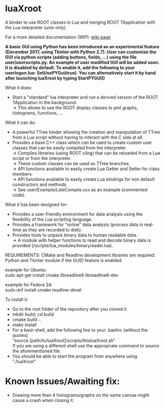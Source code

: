 # luaXroot
A binder to use ROOT classes in Lua and merging ROOT TApplication with the Lua interpreter (unix only).

For a more detailed documentation (WIP): [wiki page](https://zupalex.github.io/)

**A basic GUI using Python has been introduced as an experimental feature (December 2017, using Tkinter with Python 2.7). User can customize the GUI via python scripts (adding buttons, fields, ...) using the file user/userscripts.py. An example of user modified GUI will be added soon. It is disabled by default. To enable it, add the following to your userlogon.lua: SetUsePYGui(true). You can alternatively start it by hand after launching luaXroot by typing StartPYGUI()**

What it does:  
- Start a "standard" lua interpreter and run a derived version of the ROOT TApplication in the background.  
      -> This allows to use the ROOT display classes to plot graphs, histograms, functions, ...
    
What it can do:
- A powerful TTree binder allowing the creation and manipulation of TTree from a Lua script without having to interact with the C side at all.
- Provides a base C++ class which can be used to create custom user classes that can be easily compiled from the interpreter.  
      -> Compiles libraries (using ROOT cling) that can be reloaded from a Lua script or from the interpreter.  
      -> These custom classes can be used as TTree branches.  
      -> API functions available to easily create Lua Getter and Setter for class members.  
      -> API functions available to easily create Lua bindings for non default constructors and methods.  
      -> See user/Example/LateCompile.cxx as an example (commented code).
    
 What it has been designed for:
 - Provides a user-friendly environment for data analysis using the flexibility of the Lua scripting language.
 - Provides a framework for "online" data analysis (process data in real-time as they are recorded to disk).
 - Provides tools to unpack binary data to human readable data.  
      -> A module with helper functions to read and decode binary data is provided (/scripts/lua_modules/binaryreader.lua).
    
REQUIREMENTS:
CMake and Readline development libraries are required.
Python and Tkinter module if the GUID feature is enabled.

example for Ubuntu:  
sudo apt-get install cmake libreadline6 libreadline6-dev

example for Fedora 24:  
sudo dnf install cmake readline-devel

To install it:

- Go to the root folder of the repository after you cloned it
- mkdir build; cd build
- cmake build ..
- make install
- For a bash shell, add the following line to your .bashrc (without the quotes)  
"source [path/to/luaXroot]/scripts/thisluaXroot.sh"  
If you are using a different shell use the appropriate command to source the aforementioned file.
- You should be able to start the program from anywhere using "./luaXroot"

# Known Issues/Awaiting fix:

- Drawing more than 4 histograms/graphs on the same canvas might cause a crash when closing it.
